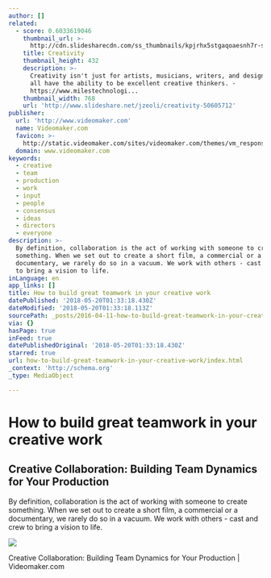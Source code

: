 ```yaml
---
author: []
related:
  - score: 0.6033619046
    thumbnail_url: >-
      http://cdn.slidesharecdn.com/ss_thumbnails/kpjrhx5stgaqoaesnh7r-signature-3f945d39ba23dd9cfcfd3fee5874bd5293c55aa2180b30512d3379a1f65479ee-poli-150716175148-lva1-app6892-thumbnail-4.jpg?cb=1438021298
    title: Creativity
    thumbnail_height: 432
    description: >-
      Creativity isn't just for artists, musicians, writers, and designers. We
      all have the ability to be excellent creative thinkers. -
      https://www.milestechnologi...
    thumbnail_width: 768
    url: 'http://www.slideshare.net/jzeoli/creativity-50605712'
publisher:
  url: 'http://www.videomaker.com'
  name: Videomaker.com
  favicon: >-
    http://static.videomaker.com/sites/videomaker.com/themes/vm_responsive/favicon.ico
  domain: www.videomaker.com
keywords:
  - creative
  - team
  - production
  - work
  - input
  - people
  - consensus
  - ideas
  - directors
  - everyone
description: >-
  By definition, collaboration is the act of working with someone to create
  something. When we set out to create a short film, a commercial or a
  documentary, we rarely do so in a vacuum. We work with others - cast and crew
  to bring a vision to life.
inLanguage: en
app_links: []
title: How to build great teamwork in your creative work
datePublished: '2018-05-20T01:33:18.430Z'
dateModified: '2018-05-20T01:33:18.113Z'
sourcePath: _posts/2016-04-11-how-to-build-great-teamwork-in-your-creative-work.md
via: {}
hasPage: true
inFeed: true
datePublishedOriginal: '2018-05-20T01:33:18.430Z'
starred: true
url: how-to-build-great-teamwork-in-your-creative-work/index.html
_context: 'http://schema.org'
_type: MediaObject

---
```

# How to build great teamwork in your creative work

<article style=""><h1>Creative Collaboration: Building Team Dynamics for Your Production</h1><p>By definition, collaboration is the act of working with someone to create something. When we set out to create a short film, a commercial or a documentary, we rarely do so in a vacuum. We work with others - cast and crew to bring a vision to life.</p><img src="http://static.videomaker.com/sites/videomaker.com/files/video/thumbnail/2016/RX10%20III%20-%20THUMB.jpg" /></article>

Creative Collaboration: Building Team Dynamics for Your Production | Videomaker.com